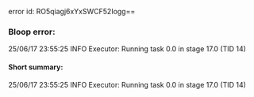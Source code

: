 error id: RO5qiagj6xYxSWCF52Iogg==
### Bloop error:

25/06/17 23:55:25 INFO Executor: Running task 0.0 in stage 17.0 (TID 14)
#### Short summary: 

25/06/17 23:55:25 INFO Executor: Running task 0.0 in stage 17.0 (TID 14)